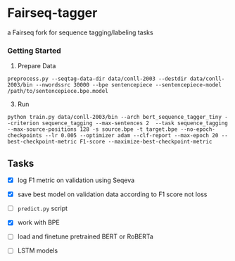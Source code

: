 # Fairseq-tagger

a Fairseq fork for sequence tagging/labeling tasks




### Getting Started 

1. Prepare Data
```
preprocess.py --seqtag-data-dir data/conll-2003 --destdir data/conll-2003/bin --nwordssrc 30000 --bpe sentencepiece --sentencepiece-model /path/to/sentencepiece.bpe.model
```



3. Run 
```
python train.py data/conll-2003/bin --arch bert_sequence_tagger_tiny --criterion sequence_tagging --max-sentences 2  --task sequence_tagging --max-source-positions 128 -s source.bpe -t target.bpe --no-epoch-checkpoints --lr 0.005 --optimizer adam --clf-report --max-epoch 20 --best-checkpoint-metric F1-score --maximize-best-checkpoint-metric

```
## Tasks

- [x] log F1 metric on validation using Seqeva
- [x] save best model on validation data according to F1 score not loss
- [ ] `predict.py` script
- [x] work with BPE
- [ ] load and finetune pretrained BERT or RoBERTa 
- [ ] LSTM models


